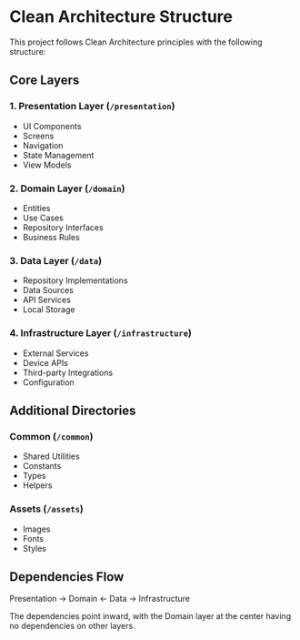 # Clean Architecture Structure

This project follows Clean Architecture principles with the following structure:

## Core Layers

### 1. Presentation Layer (`/presentation`)

- UI Components
- Screens
- Navigation
- State Management
- View Models

### 2. Domain Layer (`/domain`)

- Entities
- Use Cases
- Repository Interfaces
- Business Rules

### 3. Data Layer (`/data`)

- Repository Implementations
- Data Sources
- API Services
- Local Storage

### 4. Infrastructure Layer (`/infrastructure`)

- External Services
- Device APIs
- Third-party Integrations
- Configuration

## Additional Directories

### Common (`/common`)

- Shared Utilities
- Constants
- Types
- Helpers

### Assets (`/assets`)

- Images
- Fonts
- Styles

## Dependencies Flow

Presentation → Domain ← Data → Infrastructure

The dependencies point inward, with the Domain layer at the center having no dependencies on other layers.
